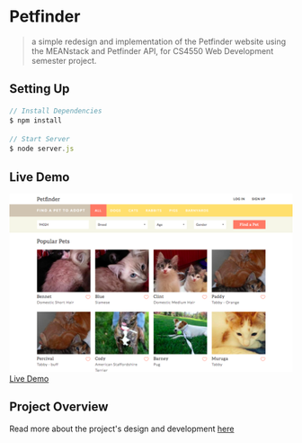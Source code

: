 # Petfinder 
> a simple redesign and implementation of the Petfinder website using the MEANstack and Petfinder API, for CS4550 Web Development semester project.

## Setting Up
```javascript
// Install Dependencies
$ npm install

// Start Server
$ node server.js
```

## Live Demo
![Screenshot of Petfinder home page](demo.png)
<br/>
[Live Demo](http://petfinder-app.herokuapp.com/)

## Project Overview
Read more about the project's design and development [here](http://net4.ccs.neu.edu/home/elisef/petfinder/overview.html)

